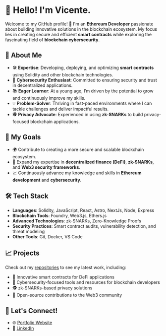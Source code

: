 # 👋 Hello! I'm Vicente.
Welcome to my GitHub profile! 🚀 I'm an **Ethereum Developer** passionate about building innovative solutions in the blockchain ecosystem. My focus lies in creating secure and efficient **smart contracts** while exploring the fascinating field of **blockchain cybersecurity**.

## 🌟 About Me
- 🛠️ **Expertise**: Developing, deploying, and optimizing **smart contracts** using Solidity and other blockchain technologies.
- 🔐 **Cybersecurity Enthusiast**: Committed to ensuring security and trust in decentralized applications.
- 📚 **Eager Learner**: At a young age, I’m driven by the potential to grow and continuously improve my skills.
- 💡 **Problem-Solver**: Thriving in fast-paced environments where I can tackle challenges and deliver impactful results.
- 🕵️ **Privacy Advocate**: Experienced in using **zk-SNARKs** to build privacy-focused blockchain applications.

## 🚀 My Goals
- 🌍 Contribute to creating a more secure and scalable blockchain ecosystem.
- 🔎 Expand my expertise in **decentralized finance (DeFi)**, **zk-SNARKs**, and **Web3 security frameworks**.
- 📈 Continuously advance my knowledge and skills in **Ethereum development** and **cybersecurity**.

## 🛠️ Tech Stack
- **Languages**: Solidity, JavaScript, React, Astro, NextJs, Node, Express
- **Blockchain Tools**: Foundry, Web3.js, Ethers.js
- **Advanced Technologies**: zk-SNARKs, Zero-Knowledge Proofs
- **Security Practices**: Smart contract audits, vulnerability detection, and threat modeling
- **Other Tools**: Git, Docker, VS Code

## 📈 Projects
Check out my [repositories](https://github.com/Vicent00?tab=repositories) to see my latest work, including:
- 🚀 Innovative smart contracts for DeFi applications
- 🔐 Cybersecurity-focused tools and resources for blockchain developers
- 🕵️ zk-SNARKs-based privacy solutions
- 📂 Open-source contributions to the Web3 community

## 🌱 Let's Connect!
- 🌐 [Portfolio Website](vicenteaguilar.com)
- 💼 [LinkedIn](www.linkedin.com/in/vicente-aguilar00)



<!---
Vicent00/Vicent00 is a ✨ special ✨ repository because its `README.md` (this file) appears on your GitHub profile.
You can click the Preview link to take a look at your changes.
--->
